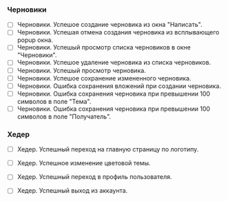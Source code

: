 ### Черновики
- [ ] Черновики. Успешое создание черновика из окна "Написать".
- [ ] Черновики. Успешая отмена создания черновика из всплывающего popup окна.
- [ ] Черновики. Успешый просмотр списка черновиков в окне "Черновики".
- [ ] Черновики. Успешое удаление черновика из списка черновиков.
- [ ] Черновики. Успешый просмотр черновика.
- [ ] Черновики. Успешое сохранение измененного черновика.
- [ ] Черновики. Ошибка сохранения вложений при создании черновика.
- [ ] Черновики. Ошибка сохранения черновика при превышении 100 символов в поле "Тема".
- [ ] Черновики. Ошибка сохранения черновика при превышении 100 символов в поле "Получатель".

### Хедер
- [ ] Хедер. Успешный переход на главную страницу по логотипу.
- [ ] Хедер. Успешное изменение цветовой темы.
- [ ] Хедер. Успешный переход в профиль пользователя.
- [ ] Хедер. Успешный выход из аккаунта.

